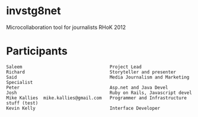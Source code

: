 invstg8net
==========

Microcollaboration tool for journalists
RHoK 2012


Participants
============

    Saleem                                 Project Lead
    Richard                                Storyteller and presenter
    Said                                   Media Journalism and Marketing Specialist
    Peter                                  Asp.net and Java Devel
    Josh                                   Ruby on Rails, Javascript devel
    Mike Kallies  mike.kallies@gmail.com   Programmer and Infrastructure stuff (test)
    Kevin Kelly							   Interface Developer




